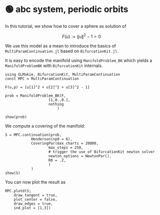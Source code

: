 # 🟢 abc system, periodic orbits
In this tutorial, we show how to cover a sphere as solution of

$$F(u) := \|u\|^2-1 = 0$$

We use this model as a mean to introduce the basics of `MultiParamContinuation.jl` based on `BifurcationKit.jl`.

It is easy to encode the manifold using `ManifoldProblem_BK` which yields a `ManifoldProblemBK` with `BifurcationKit` internals.

```@example TUTSPHEREBK
using GLMakie, BifurcationKit, MultiParamContinuation
const MPC = MultiParamContinuation

F(u,p) = [u[1]^2 + u[2]^2 + u[3]^2 - 1]

prob = ManifoldProblem_BK(F, 
                    [1,0.,0.],
                    nothing
                        )
```

```@example TUTSPHEREBK
show(prob)
```

We compute a covering of the manifold: 

```@example TUTSPHEREBK
S = MPC.continuation(prob,
            Henderson(np0 = 6),
            CoveringPar(max_charts = 20000, 
                    max_steps = 250,
                    # trigger the use of BifurcationKit newton solver
                    newton_options = NewtonPar(),
                    R0 = .2,
                    )
            )
show(S)
```

You can now plot the result as

```@example TUTSPHEREBK
MPC.plotd(S; 
    draw_tangent = true, 
    plot_center = false,
    draw_edges = true,
    ind_plot = [1,3])
```
